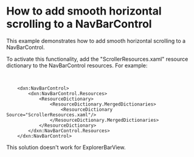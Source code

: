 # How to add smooth horizontal scrolling to a NavBarControl


<p>This example demonstrates how to add smooth horizontal scrolling to a NavBarControl.</p><p>To activate this functionality, add the "ScrollerResources.xaml" resource dictionary to the NavBarControl resources. For example:</p><p><br />


```xaml
    <dxn:NavBarControl>
        <dxn:NavBarControl.Resources>
            <ResourceDictionary>
                <ResourceDictionary.MergedDictionaries>
                    <ResourceDictionary Source="ScrollerResources.xaml"/>
                </ResourceDictionary.MergedDictionaries>
            </ResourceDictionary>
        </dxn:NavBarControl.Resources>
    </dxn:NavBarControl>
```

</p><p>This solution doesn't work for ExplorerBarView.</p>

<br/>



